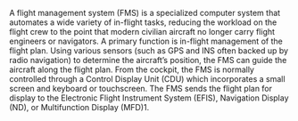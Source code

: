 A flight management system (FMS) is a specialized computer system that automates a wide variety of in-flight tasks, reducing the workload on the flight crew to the point that modern civilian aircraft no longer carry flight engineers or navigators. A primary function is in-flight management of the flight plan. Using various sensors (such as GPS and INS often backed up by radio navigation) to determine the aircraft’s position, the FMS can guide the aircraft along the flight plan. From the cockpit, the FMS is normally controlled through a Control Display Unit (CDU) which incorporates a small screen and keyboard or touchscreen. The FMS sends the flight plan for display to the Electronic Flight Instrument System (EFIS), Navigation Display (ND), or Multifunction Display (MFD)1.
